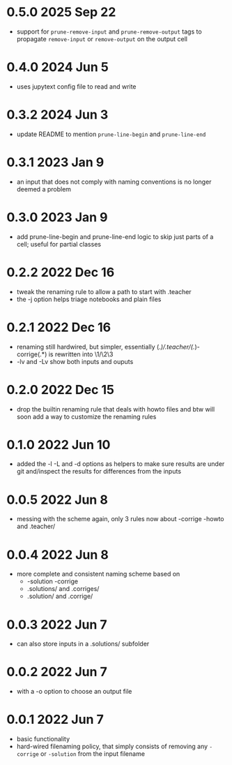 # 0.5.0 2025 Sep 22

* support for `prune-remove-input` and `prune-remove-output` tags
  to propagate `remove-input` or `remove-output` on the output cell

# 0.4.0 2024 Jun 5

* uses jupytext config file to read and write

# 0.3.2 2024 Jun 3

* update README to mention `prune-line-begin` and `prune-line-end`

# 0.3.1 2023 Jan 9

* an input that does not comply with naming conventions
  is no longer deemed a problem

# 0.3.0 2023 Jan 9

* add prune-line-begin and prune-line-end logic
  to skip just parts of a cell; useful for partial classes

# 0.2.2 2022 Dec 16

* tweak the renaming rule to allow a path to start with .teacher
* the -j option helps triage notebooks and plain files

# 0.2.1 2022 Dec 16

* renaming still hardwired, but simpler, essentially
  (.*)/.teacher/(.*)-corrige(.*) is rewritten into \1/\2\3
* -lv and -Lv show both inputs and ouputs

# 0.2.0 2022 Dec 15

* drop the builtin renaming rule that deals with howto files
  and btw will soon add a way to customize the renaming rules

# 0.1.0 2022 Jun 10

* added the -l -L and -d options
  as helpers to make sure results are under git
  and/inspect the results for differences from the inputs

# 0.0.5 2022 Jun 8

* messing with the scheme again, only 3 rules now
  about -corrige -howto and .teacher/

# 0.0.4 2022 Jun 8

* more complete and consistent naming scheme based on
  * -solution -corrige
  * .solutions/ and .corriges/
  * .solution/ and .corrige/

# 0.0.3 2022 Jun 7

* can also store inputs in a .solutions/ subfolder

# 0.0.2 2022 Jun 7

* with a -o option to choose an output file

# 0.0.1 2022 Jun 7

* basic functionality
* hard-wired filenaming policy, that simply consists of removing
  any `-corrige` or `-solution` from the input filename
